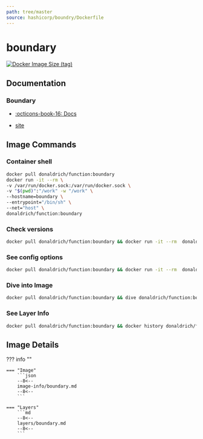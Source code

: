 ```yaml
---
path: tree/master
source: hashicorp/boundry/Dockerfile
---
```


# boundary

[![Docker Image Size (tag)](https://img.shields.io/docker/image-size/donaldrich/function/boundary?color=blue&label=donaldrich/function:boundary&logo=docker&style=flat-square)](https://hub.docker.com/r/donaldrich/function/boundary)

## Documentation

### Boundary

- [:octicons-book-16: Docs](https://www.boundaryproject.io/docs)

- [site](https://www.boundaryproject.io)

## Image Commands

### Container shell

```sh
docker pull donaldrich/function:boundary
docker run -it --rm \
-v /var/run/docker.sock:/var/run/docker.sock \
-v "$(pwd)":"/work" -w "/work" \
--hostname=boundary \
--entrypoint="/bin/sh" \
--net="host" \
donaldrich/function:boundary
```

### Check versions

```sh
docker pull donaldrich/function:boundary && docker run -it --rm  donaldrich/function:boundary validate
```

### See config options

```sh
docker pull donaldrich/function:boundary && docker run -it --rm  donaldrich/function:boundary help
```

### Dive into Image

```sh
docker pull donaldrich/function:boundary && dive donaldrich/function:boundary
```

### See Layer Info

```sh
docker pull donaldrich/function:boundary && docker history donaldrich/function:boundary
```

## Image Details

??? info ""

    === "Image"
        ```json
        --8<--
        image-info/boundary.md
        --8<--
        ```

    === "Layers"
        ```md
        --8<--
        layers/boundary.md
        --8<--
        ```
